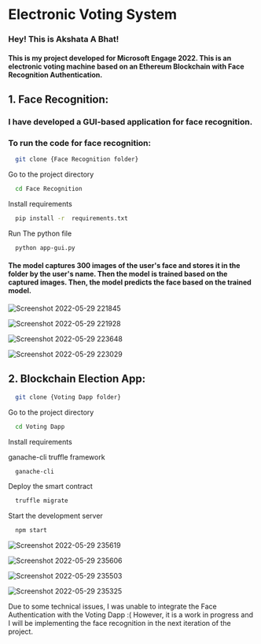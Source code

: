 
# Electronic Voting System

### Hey! This is Akshata A Bhat! 

#### This is my project developed for Microsoft Engage 2022. This is an electronic voting machine based on an Ethereum Blockchain with Face Recognition Authentication.

## 1. Face Recognition:

### I have developed a GUI-based application for face recognition.
### To run the code for face recognition:

```bash
  git clone {Face Recognition folder}
```

Go to the project directory

```bash
  cd Face Recognition
```

Install requirements

```bash
  pip install -r  requirements.txt
```

Run The python file 

```bash
  python app-gui.py
```
#### The model captures 300 images of the user's face and stores it in the folder by the user's name. Then the model is trained based on the captured images. Then, the model predicts the face based on the trained model.
![Screenshot 2022-05-29 221845](https://user-images.githubusercontent.com/74967139/170882534-e77e4d0a-8b92-4525-bdcd-ac74104d6168.jpg)

![Screenshot 2022-05-29 221928](https://user-images.githubusercontent.com/74967139/170882539-c2c725ee-3d7a-4a3f-9970-0ab7195b53fd.jpg)

![Screenshot 2022-05-29 223648](https://user-images.githubusercontent.com/74967139/170882669-5a6a673a-b045-4ee0-a945-3f8e3c1bf980.jpg)

![Screenshot 2022-05-29 223029](https://user-images.githubusercontent.com/74967139/170882548-a4439e91-efc8-41d8-83e0-5a0a505b758c.jpg)

## 2. Blockchain Election App: 
```bash
  git clone {Voting Dapp folder}
```

Go to the project directory

```bash
  cd Voting Dapp
```

Install requirements

ganache-cli
truffle framework

```bash
  ganache-cli
```
Deploy the smart contract

```bash
  truffle migrate
```

Start the development server

```bash
  npm start
```
![Screenshot 2022-05-29 235619](https://user-images.githubusercontent.com/74967139/170885887-e231789f-e683-4aa7-96a6-06d36f55233c.jpg)

![Screenshot 2022-05-29 235606](https://user-images.githubusercontent.com/74967139/170885889-021eaaa8-b360-4b41-a478-eb6752878ffd.jpg)

![Screenshot 2022-05-29 235503](https://user-images.githubusercontent.com/74967139/170885892-f3db3c82-110b-4c63-9936-00d4bf014c7e.jpg)

![Screenshot 2022-05-29 235325](https://user-images.githubusercontent.com/74967139/170885906-c05d8c89-9d79-413c-a4c3-47a8af8d54b1.jpg)


Due to some technical issues, I was unable to integrate the Face Authentication with the Voting Dapp :(
However, it is a work in progress and I will be implementing the face recognition in the next iteration of the project.
